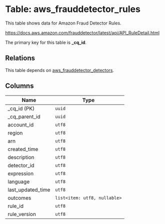# Table: aws_frauddetector_rules

This table shows data for Amazon Fraud Detector Rules.

https://docs.aws.amazon.com/frauddetector/latest/api/API_RuleDetail.html

The primary key for this table is **_cq_id**.

## Relations

This table depends on [aws_frauddetector_detectors](aws_frauddetector_detectors.md).

## Columns

| Name          | Type          |
| ------------- | ------------- |
|_cq_id (PK)|`uuid`|
|_cq_parent_id|`uuid`|
|account_id|`utf8`|
|region|`utf8`|
|arn|`utf8`|
|created_time|`utf8`|
|description|`utf8`|
|detector_id|`utf8`|
|expression|`utf8`|
|language|`utf8`|
|last_updated_time|`utf8`|
|outcomes|`list<item: utf8, nullable>`|
|rule_id|`utf8`|
|rule_version|`utf8`|